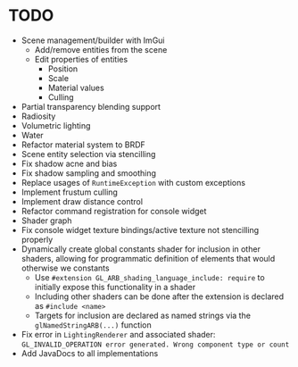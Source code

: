 # TODO

* Scene management/builder with ImGui
  * Add/remove entities from the scene
  * Edit properties of entities
    * Position
    * Scale
    * Material values
    * Culling
* Partial transparency blending support
* Radiosity
* Volumetric lighting
* Water
* Refactor material system to BRDF
* Scene entity selection via stencilling
* Fix shadow acne and bias
* Fix shadow sampling and smoothing
* Replace usages of `RuntimeException` with custom exceptions
* Implement frustum culling
* Implement draw distance control
* Refactor command registration for console widget
* Shader graph
* Fix console widget texture bindings/active texture not stencilling properly
* Dynamically create global constants shader for inclusion in other shaders, allowing for programmatic definition of elements that would otherwise we constants
  * Use `#extension GL_ARB_shading_language_include: require` to initially expose this functionality in a shader
  * Including other shaders can be done after the extension is declared as `#include <name>`
  * Targets for inclusion are declared as named strings via the `glNamedStringARB(...)` function
* Fix error in `LightingRenderer` and associated shader: `GL_INVALID_OPERATION error generated. Wrong component type or count`
* Add JavaDocs to all implementations